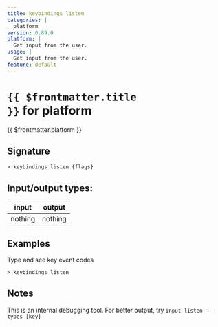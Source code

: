 ```yaml
---
title: keybindings listen
categories: |
  platform
version: 0.89.0
platform: |
  Get input from the user.
usage: |
  Get input from the user.
feature: default
---
```

<!-- This file is automatically generated. Please edit the command in https://github.com/nushell/nushell instead. -->

# <code>{{ $frontmatter.title }}</code> for platform

<div class='command-title'>{{ $frontmatter.platform }}</div>

## Signature

```> keybindings listen {flags} ```


## Input/output types:

| input   | output  |
| ------- | ------- |
| nothing | nothing |

## Examples

Type and see key event codes
```nu
> keybindings listen

```

## Notes
This is an internal debugging tool. For better output, try `input listen --types [key]`